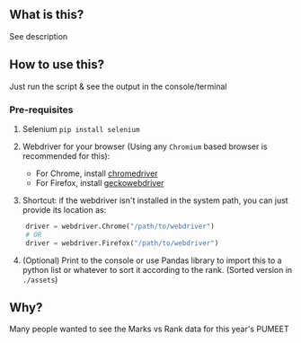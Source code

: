 ## What is this?
See description

## How to use this?

Just run the script & see the output in the console/terminal

### Pre-requisites
1. Selenium `pip install selenium`
2. Webdriver for your browser (Using any `Chromium` based browser is recommended for this):
    - For Chrome, install [chromedriver](https://chromedriver.chromium.org/downloads)
    - For Firefox, install [geckowebdriver](https://github.com/mozilla/geckodriver/releases)

3. Shortcut: if the webdriver isn't installed in the system path, you can just provide its location as:
```python
    driver = webdriver.Chrome("/path/to/webdriver")
    # OR
    driver = webdriver.Firefox("/path/to/webdriver")
```

4. (Optional) Print to the console or use Pandas library to import this to a python list or whatever to sort it according to the rank.
(Sorted version in `./assets`)

## Why?
Many people wanted to see the Marks vs Rank data for this year's PUMEET

